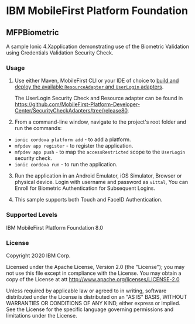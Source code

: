 IBM MobileFirst Platform Foundation
===
## MFPBiometric
A sample Ionic 4.Xapplication demonstrating use of the Biometric Validation using Credentials Validation Security Check.

### Usage

1. Use either Maven, MobileFirst CLI or your IDE of choice to [build and deploy the available `ResourceAdapter` and `UserLogin` adapters](https://mobilefirstplatform.ibmcloud.com/tutorials/en/foundation/8.0/adapters/creating-adapters/).

	The UserLogin Security Check and Resource adapter can be found in https://github.com/MobileFirst-Platform-Developer-Center/SecurityCheckAdapters/tree/release80.

2. From a command-line window, navigate to the project's root folder and run the commands:
 - `ionic cordova platform add` - to add a platform.
 - `mfpdev app register` - to register the application.
 - `mfpdev app push` - to map the `accessRestricted` scope to the `UserLogin` security check.
 - `ionic cordova run` - to run the application.

3. Run the application in an Android Emulator, iOS Simulator, Browser or physical device. Login with username and password as `vittal`, You can Enroll for Biometric Authentication for Subsequent Logins.

4. This sample supports both Touch and FaceID Authentication.

### Supported Levels
IBM MobileFirst Platform Foundation 8.0

### License
Copyright 2O20 IBM Corp.

Licensed under the Apache License, Version 2.0 (the "License");
you may not use this file except in compliance with the License.
You may obtain a copy of the License at
att
http://www.apache.org/licenses/LICENSE-2.0

Unless required by applicable law or agreed to in writing, software
distributed under the License is distributed on an "AS IS" BASIS,
WITHOUT WARRANTIES OR CONDITIONS OF ANY KIND, either express or implied.
See the License for the specific language governing permissions and
limitations under the License.
